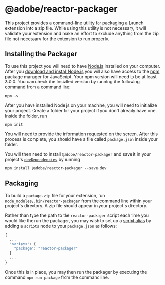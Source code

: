 # @adobe/reactor-packager

This project provides a command-line utility for packaging a Launch extension into a zip file. While using this utility is not necessary, it will validate your extension and make an effort to exclude anything from the zip file not necessary for the extension to run properly.

## Installing the Packager

To use this project you will need to have [Node.js](https://nodejs.org/en/) installed on your computer. After you [download and install Node.js](https://nodejs.org/en/download/) you will also have access to the [npm](https://www.npmjs.com/) package manager for JavaScript. Your npm version will need to be at least 3.0.0. You can check the installed version by running the following command from a command line:

```
npm -v
```

After you have installed Node.js on your machine, you will need to initialize your project. Create a folder for your project if you don't already have one. Inside the folder, run

```
npm init
```

You will need to provide the information requested on the screen. After this process is complete, you should have a file called `package.json` inside your folder.

You will then need to install `@adobe/reactor-packager` and save it in your project's [`devDependencies`](https://docs.npmjs.com/files/package.json#devdependencies) by running

```
npm install @adobe/reactor-packager --save-dev
```

## Packaging

To build a `package.zip` file for your extension, run `node_modules/.bin/reactor-packager` from the command line within your project's directory. A zip file should appear in your project's directory.

Rather than type the path to the `reactor-packager` script each time you would like the run the packager, you may wish to set up a [script alias](https://docs.npmjs.com/misc/scripts) by adding a `scripts` node to your `package.json` as follows:

```javascript
{
  ...
  "scripts": {
    "package": "reactor-packager"
  }
  ...
}
```

Once this is in place, you may then run the packager by executing the command `npm run package` from the command line.
